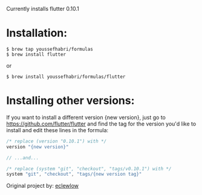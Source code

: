Currently installs flutter 0.10.1

# Installation:

```shell
$ brew tap youssefhabri/formulas
$ brew install flutter
```

or

```shell
$ brew install youssefhabri/formulas/flutter
```

# Installing other versions:

If you want to install a different version {new version},
just go to https://github.com/flutter/flutter and find the tag for the version you'd like to install and edit these lines in the formula:

```js
/* replace (version "0.10.1") with */
version "{new version}"

// ...and...

/* replace (system "git", "checkout", "tags/v0.10.1") with */
system "git", "checkout", "tags/{new version tag}"
```

Original project by: [eclewlow](https://github.com/eclewlow)
